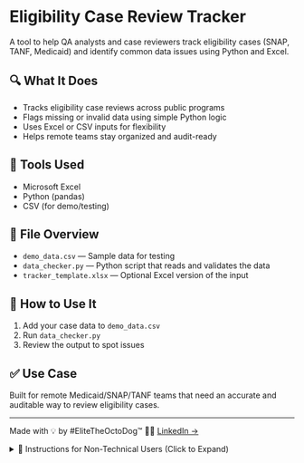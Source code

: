 # Eligibility Case Review Tracker

A tool to help QA analysts and case reviewers track eligibility cases (SNAP, TANF, Medicaid) and identify common data issues using Python and Excel.

## 🔍 What It Does
- Tracks eligibility case reviews across public programs
- Flags missing or invalid data using simple Python logic
- Uses Excel or CSV inputs for flexibility
- Helps remote teams stay organized and audit-ready

## 🧰 Tools Used
- Microsoft Excel
- Python (pandas)
- CSV (for demo/testing)

## 📁 File Overview
- `demo_data.csv` — Sample data for testing
- `data_checker.py` — Python script that reads and validates the data
- `tracker_template.xlsx` — Optional Excel version of the input

## 🧪 How to Use It
1. Add your case data to `demo_data.csv`
2. Run `data_checker.py`
3. Review the output to spot issues

## ✅ Use Case
Built for remote Medicaid/SNAP/TANF teams that need an accurate and auditable way to review eligibility cases.

---

Made with 💡 by #EliteTheOctoDog™ 🐙🐶
[LinkedIn →](https://linkedin.com/in/JoeNetherland)

<details>
<summary>📘 Instructions for Non-Technical Users (Click to Expand)</summary>

### 💡 How to Use This Tool (No Tech Skills Needed)

This tool checks your eligibility case data for missing or incorrect information, and flags any issues for review. You don’t need technical knowledge to use it.

---

### ✅ What You’ll Need:
1. A computer with Excel (or Google Sheets)
2. Python installed on your system (download at: https://www.python.org/downloads)
3. Your case data saved as a `.csv` file (can be exported from Excel or Google Sheets)

---

### 🧭 Step-by-Step Instructions

#### 1. Download the Tool
- Go to:  
  [https://github.com/TheRealDjElite/EligibilityCaseReviewTracker](https://github.com/TheRealDjElite/EligibilityCaseReviewTracker)
- Click the green **Code** button → **Download ZIP**
- Unzip the folder

#### 2. Open the Folder
- Find the file: `data_checker.py`

#### 3. Run the Tool
- On **Windows**:
  - Inside the folder, click the **address bar**, type `cmd`, and press **Enter**
  - In the black window that opens, type:
    ```
    python data_checker.py
    ```

- On **Mac**:
  - Open the **Terminal**
  - Drag the folder into the Terminal after typing:
    ```
    cd 
    ```
    Then press **Enter**
  - Run the script:
    ```
    python3 data_checker.py
    ```

#### 4. See Your Results
- The tool will show any missing or invalid data
- It will create an `error_report.csv` file with the flagged issues
- Open the `error_report.csv` file in Excel or Google Sheets to see what needs fixing

---

### 👩‍💼 Example Use
You’re checking SNAP, TANF, or Medicaid eligibility cases submitted by case managers. After running this tool, you’ll see which records have missing data, invalid dates, or mismatched status — and then you can fix them quickly before they’re submitted.

</details>
